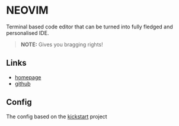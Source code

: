 # NEOVIM

Terminal based code editor that can be turned into fully fledged and personalised IDE.

> **NOTE:** Gives you bragging rights!

## Links

- [homepage](https://neovim.io/)
- [github](https://github.com/neovim/neovim)

## Config

The config based on the [kickstart](https://github.com/nvim-lua/kickstart.nvim) project
